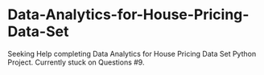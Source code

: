 # Data-Analytics-for-House-Pricing-Data-Set
Seeking Help completing Data Analytics for House Pricing Data Set Python Project. Currently stuck on Questions #9.
